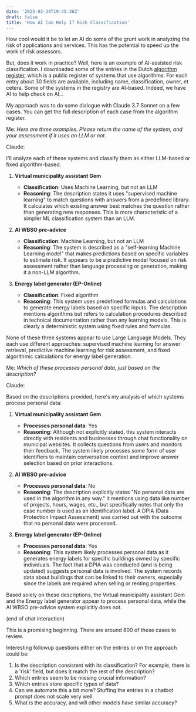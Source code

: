 ```yaml
---
date: '2025-03-24T19:45:36Z'
draft: false
title: 'How AI Can Help IT Risk Classification'
---
```


How cool would it be to let an AI do some of the grunt work in analyzing the risk of applications and services. This has the potential to speed up the work of risk assessors.

But, does it work in practice? Well, here is an example of AI-assisted risk classification. I downloaded some of the entries in the Dutch [algorithm register](https://algoritmes.overheid.nl/en), which is a public register of systems that use algorithms. For each entry about 30 fields are available, including name, classification, owner, et cetera.
Some of the systems in the registry are AI-based. Indeed, we have AI to help check on AI...

My approach was to do some dialogue with Claude 3.7 Sonnet on a few cases. You can get the full description of each case from the algorithm register.

Me: _Here are three examples. Please return the name of the system, and your assessment if it uses an LLM or not._

Claude:

I'll analyze each of these systems and classify them as either LLM-based or fixed algorithm-based.

1. **Virtual municipality assistant Gem**
   - **Classification**: Uses Machine Learning, but not an LLM
   - **Reasoning**: The description states it uses "supervised machine learning" to match questions with answers from a predefined library. It calculates which existing answer best matches the question rather than generating new responses. This is more characteristic of a simpler ML classification system than an LLM.

2. **AI WBSO pre-advice**
   - **Classification**: Machine Learning, but not an LLM
   - **Reasoning**: The system is described as a "self-learning Machine Learning model" that makes predictions based on specific variables to estimate risk. It appears to be a predictive model focused on risk assessment rather than language processing or generation, making it a non-LLM algorithm.

3. **Energy label generator (EP-Online)**
   - **Classification**: Fixed algorithm
   - **Reasoning**: This system uses predefined formulas and calculations to generate energy labels based on specific inputs. The description mentions algorithms but refers to calculation procedures described in technical documentation rather than any learning models. This is clearly a deterministic system using fixed rules and formulas.

None of these three systems appear to use Large Language Models. They each use different approaches: supervised machine learning for answer retrieval, predictive machine learning for risk assessment, and fixed algorithmic calculations for energy label generation.

Me: _Which of these processes personal data, just based on the description?_

Claude:

Based on the descriptions provided, here's my analysis of which systems process personal data:

1. **Virtual municipality assistant Gem**
   - **Processes personal data**: Yes
   - **Reasoning**: Although not explicitly stated, this system interacts directly with residents and businesses through chat functionality on municipal websites. It collects questions from users and monitors their feedback. The system likely processes some form of user identifiers to maintain conversation context and improve answer selection based on prior interactions.

2. **AI WBSO pre-advice**
   - **Processes personal data**: No
   - **Reasoning**: The description explicitly states "No personal data are used in the algorithm in any way." It mentions using data like number of projects, hours, wages, etc., but specifically notes that only the case number is used as an identification label. A DPIA (Data Protection Impact Assessment) was carried out with the outcome that no personal data were processed.

3. **Energy label generator (EP-Online)**
   - **Processes personal data**: Yes
   - **Reasoning**: This system likely processes personal data as it generates energy labels for specific buildings owned by specific individuals. The fact that a DPIA was conducted (and is being updated) suggests personal data is involved. The system records data about buildings that can be linked to their owners, especially since the labels are required when selling or renting properties.

Based solely on these descriptions, the Virtual municipality assistant Gem and the Energy label generator appear to process personal data, while the AI WBSO pre-advice system explicitly does not.

(end of chat interaction)

This is a promising beginning. There are around 800 of these cases to review.

Interesting followup questions either on the entries or on the approach could be:

1. Is the description consistent with its classification? For example, there is a 'risk' field, but does it match the rest of the description?
1. Which entries seem to be missing crucial information?
1. Which entries store specific types of data?
1. Can we automate this a bit more? Stuffing the entries in a chatbot prompt does not scale very well.
1. What is the accuracy, and will other models have similar accuracy?
